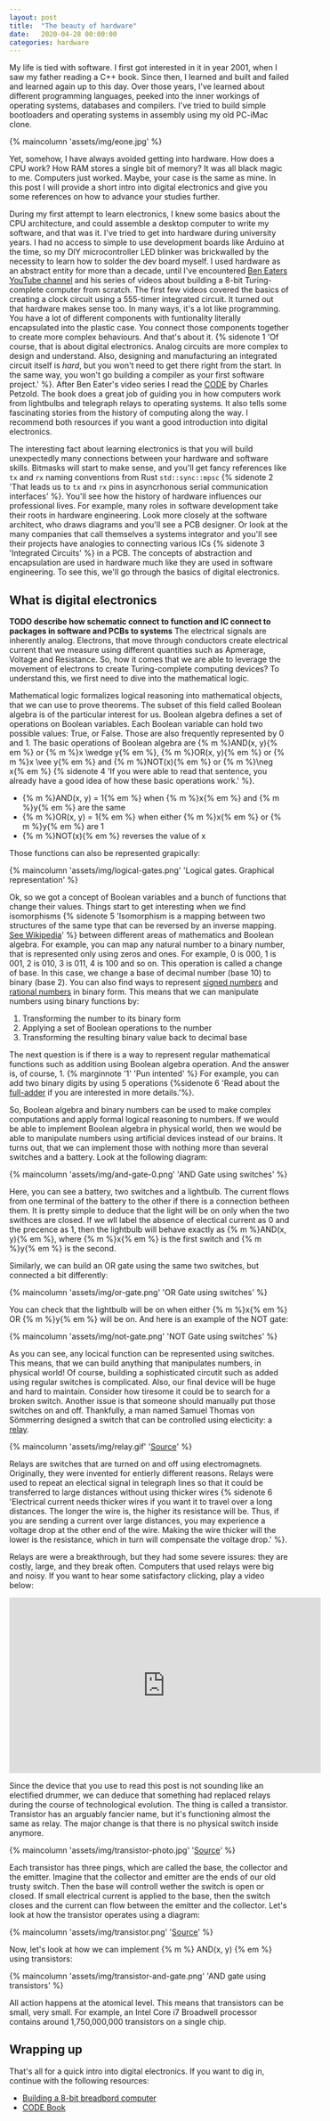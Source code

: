 ```yaml
---
layout: post
title:  "The beauty of hardware"
date:   2020-04-28 00:00:00
categories: hardware
---
```


My life is tied with software. I first got interested in it in year 2001, when I saw my father reading a C++ book. Since then, I learned and built and failed and learned again up to this day. Over those years, I've learned about different programming languages, peeked into the inner workings of operating systems, databases and compilers. I've tried to build simple bootloaders and operating systems in assembly using my old PC-iMac clone.

{% maincolumn 'assets/img/eone.jpg' %}

Yet, somehow, I have always avoided getting into hardware. How does a CPU work? How RAM stores a single bit of memory? It was all black magic to me. Computers just worked. Maybe, your case is the same as mine. In this post I will provide a short intro into digital electronics and give you some references on how to advance your studies further. <!--more--> 

During my first attempt to learn electronics, I knew some basics about the CPU architecture, and could assemble a desktop computer to write my software, and that was it. I've tried to get into hardware during university years. I had no access to simple to use development boards like Arduino at the time, so my DIY microcontroller LED blinker was brickwalled by the necessity to learn how to solder the dev board myself.
I used hardware as an abstract entity for more than a decade, until I've encountered [Ben Eaters YouTube channel](https://www.youtube.com/user/eaterbc) and his series of videos about building a 8-bit Turing-complete computer from scratch. The first few videos covered the basics of creating a clock circuit using a 555-timer integrated circuit. It turned out that hardware makes sense too. In many ways, it's a lot like programming. You have a lot of different components with funtionality literally encapsulated into the plastic case. You connect those components together to create more complex behaviours. And that's about it. {% sidenote 1 'Of course, that is about digital electronics. Analog circuits are more complex to design and understand. Also, designing and manufacturing an integrated circuit itself is *hard*, but you won't need to get there right from the start. In the same way, you won't go building a compiler as your first software project.' %}.
After Ben Eater's video series I read the [CODE](https://www.amazon.com/Code-Language-Computer-Hardware-Software/dp/0735611319) by Charles Petzold. The book does a great job of guiding you in how computers work from lightbulbs and telegraph relays to operating systems. It also tells some fascinating stories from the history of computing along the way. I recommend both resources if you want a good introduction into digital electronics.

The interesting fact about learning electronics is that you will build unexpectedly many connections between your hardware and software skills. Bitmasks will start to make sense, and you'll get fancy references like `tx` and `rx` naming conventions from Rust  `std::sync::mpsc` {% sidenote 2 'That leads us to `tx` and `rx` pins in asyncrhonous serial communication interfaces' %}. You'll see how the history of hardware influences our professional lives. For example, many roles in software development take their roots in hardware engineering. Look more closely at the software architect, who draws diagrams and you'll see a PCB designer. Or look at the many companies that call themselves a systems integrator and you'll see their projects have analogies to connecting various ICs {% sidenote 3 'Integrated Circuits' %} in a PCB. 
The concepts of abstraction and encapsulation are used in hardware much like they are used in software engineering. To see this, we'll go through the basics of digital electronics.

## What is digital electronics

**TODO describe how schematic connect to function and IC connect to packages in software and PCBs to systems**
The electrical signals are inherently analog. Electrons, that move through conductors create electrical current that we measure using different quantities such as Apmerage, Voltage and Resistance. So, how it comes that we are able to leverage the movement of electrons to create Turing-complete computing devices? To understand this, we first need to dive into the mathematical logic.

Mathematical logic formalizes logical reasoning into mathematical objects, that we can use to prove theorems. The subset of this field called Boolean algebra is of the particular interest for us. Boolean algebra defines a set of operations on Boolean variables. Each Boolean variable can hold two possible values: True, or False. Those are also frequently represented by  0 and 1. The basic operations of Boolean algebra are {% m %}AND(x, y){% em %} or {% m %}x \wedge y{% em %}, {% m %}OR(x, y){% em %} or {% m %}x \vee y{% em %} and {% m %}NOT(x){% em %} or {% m %}\neg x{% em %} {% sidenote 4 'If you were able to read that sentence, you already have a good idea of how these basic operations work.' %}.

* {% m %}AND(x, y) = 1{% em %} when {% m %}x{% em %} and {% m %}y{% em %} are the same
* {% m %}OR(x, y) = 1{% em %} when either {% m %}x{% em %} or {% m %}y{% em %} are 1
* {% m %}NOT(x){% em %} reverses the value of x

Those functions can also be represented grapically:

{% maincolumn 'assets/img/logical-gates.png' 'Logical gates. Graphical representation' %}

Ok, so we got a concept of Boolean variables and a bunch of functions that change their values. Things start to get interesting when we find isomorphisms {% sidenote 5 'Isomorphism is a mapping between two structures of the same type that can be reversed by an inverse mapping. [See Wikipedia](https://en.wikipedia.org/wiki/Isomorphism)' %} between different areas of mathematics and Boolean algebra. For example, you can map any natural number to a binary number, that is represented only using zeros and ones. For example, 0 is 000, 1 is  001, 2 is 010, 3 is 011, 4 is 100 and so on. This operation is called a change of base. In this case, we change a base of decimal number (base 10) to binary (base 2). You can also find ways to represent [signed numbers](https://en.wikipedia.org/wiki/Two%27s_complement) and [rational numbers](https://en.wikipedia.org/wiki/Floating-point_arithmetic) in binary form. This means that we can manipulate numbers using binary functions by:

1. Transforming the number to its binary form
2. Applying a set of Boolean operations to the number
3. Transforming the resulting binary value back to decimal base

The next question is if there is a way to represent regular mathematical functions such as addition using Boolean algebra operation. And the answer is, of course, 1. {% marginnote '1' 'Pun intented' %} For example, you can add two binary digits by using 5 operations {%sidenote 6 'Read about the [full-adder](https://en.wikipedia.org/wiki/Adder_(electronics)) if you are interested in more details.'%}. 

So, Boolean algebra and binary numbers can be used to make complex computations and apply formal logical reasoning to numbers. If we would be able to implement Boolean algebra in physical world, then we would be able to manipulate numbers using artificial devices instead of our brains. It turns out, that we can implement those with nothing more than several switches and a battery. Look at the following diagram:

{% maincolumn 'assets/img/and-gate-0.png' 'AND Gate using switches' %}

Here, you can see a battery, two switches and a lightbulb. The current flows from one terminal of the battery to the other if there is a connection betheen them. It is pretty simple to deduce that the light will be on only when the two swithces are closed. If we wll label the absence of electical current as 0 and the precence as 1, then the lightbulb will behave exactly as {% m %}AND(x, y){% em %}, where {% m %}x{% em %} is the first switch and {% m %}y{% em %} is the second.

Similarly, we can build an OR gate using the same two switches, but connected a bit differently:

{% maincolumn 'assets/img/or-gate.png' 'OR Gate using switches' %}

You can check that the lightbulb will be on when either {% m %}x{% em %} OR {% m %}y{% em %} will be on. And here is an example of the NOT gate:

{% maincolumn 'assets/img/not-gate.png' 'NOT Gate using switches' %}

As you can see, any locical function can be represented using switches. This means, that we can build anything that manipulates numbers, in physical world! Of course, building a sophisticated circutit such as added using regular switches is complicated. Also, our final device will be huge and hard to maintain. Consider how tiresome it could be to search for a broken switch. Another issue is that someone should manually put those switches on and off. Thankfully, a man named Samuel Thomas von Sömmerring designed a switch that can be controlled using electicity: a [relay](https://en.wikipedia.org/wiki/Relay).

{% maincolumn 'assets/img/relay.gif' '[Source](https://instrumentationtools.com/wp-content/uploads/2017/07/instrumentationtools.com_relay-animation.gif)' %}

Relays are switches that are turned on and off using electromagnets. Originally, they were invented for entierly different reasons. Relays were used to repeat an electical signal in telegraph lines so that it could be transferred to large distances without using thicker wires {% sidenote 6 'Electrical current needs thicker wires if you want it to travel over a long distances. The longer the wire is, the higher its resistance will be. Thus, if you are sending a current over large distances, you may experience a voltage drop at the other end of the wire. Making the wire thicker will the lower is the resistance, which in turn will compensate the voltage drop.'  %}.

Relays are were a breakthrough, but they had some severe issures: they are costly, large, and they break often. Computers that used relays were big and noisy. If you want to hear some satisfactory clicking, play a video below:

<iframe width="560" height="315" src="https://www.youtube.com/embed/k1hJoalcK68?start=69" frameborder="0" allow="accelerometer; autoplay; encrypted-media; gyroscope; picture-in-picture" allowfullscreen style="display: block; margin: 0 auto;"></iframe>

Since the device that you use to read this post is not sounding like an electified  drummer, we can deduce that something had replaced relays during the course of technological evolution. The thing is called a transistor. Transistor has an arguably fancier name, but it's functioning almost the same as relay. The major change is that there is no physical switch inside anymore. 

{% maincolumn 'assets/img/transistor-photo.jpg' '[Source](https://wccftech.com/worlds-smallest-transistor/)' %}

Each transistor has three pings, which are called the base, the collector and the emitter. Imagine that the collector and emitter are the ends of our old trusty switch. Then the base will controll wether the switch is open or closed. If small electrical current is applied to the base, then the switch closes and the current can flow between the emitter and the collector. Let's look at how the transistor operates using a diagram:

{% maincolumn 'assets/img/transistor.png' '[Source](https://wccftech.com/worlds-smallest-transistor/)' %}

Now, let's look at how we can implement {% m %} AND(x, y) {% em %} using transistors:

{% maincolumn 'assets/img/transistor-and-gate.png' 'AND gate using transistors' %}

All action happens at the atomical level. This means that transistors can be small, very small. For example, an Intel Core i7 Broadwell processor contains around 1,750,000,000 transistors on a single chip. 

## Wrapping up

That's all for a quick intro into digital electronics. If you want to dig in, continue with the following resources:

* [Building a 8-bit breadbord computer](https://www.youtube.com/watch?v=HyznrdDSSGM&list=PLowKtXNTBypGqImE405J2565dvjafglHU) 
* [CODE Book](https://www.amazon.com/Code-Language-Computer-Hardware-Software/dp/0735611319) 